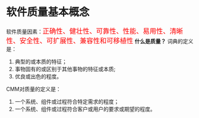 # 软件质量基本概念

软件质量因素：<font color="#FF0000" size="4.5">正确性、健壮性、可靠性、性能、易用性、清晰性、安全性、可扩展性、兼容性和可移植性</font>
**什么是质量？**
词典的定义是：

1. 典型的或本质的特征；
2. 事物固有的或区别于其他事物的特征或本质;
3. 优良或出色的程度。

CMM对质量的定义是：

1. 一个系统、组件或过程符合特定需求的程度；
2. 一个系统、组件或过程符合客户或用户的要求或期望的程度。
